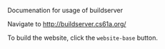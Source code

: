 Documenation for usage of buildserver

Navigate to http://buildserver.cs61a.org/ 

To build the website, click the `website-base` button.
